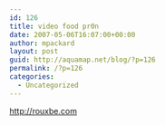 ```yaml
---
id: 126
title: video food pr0n
date: 2007-05-06T16:07:00+00:00
author: mpackard
layout: post
guid: http://aquamap.net/blog/?p=126
permalink: /?p=126
categories:
  - Uncategorized
---
```

http://rouxbe.com